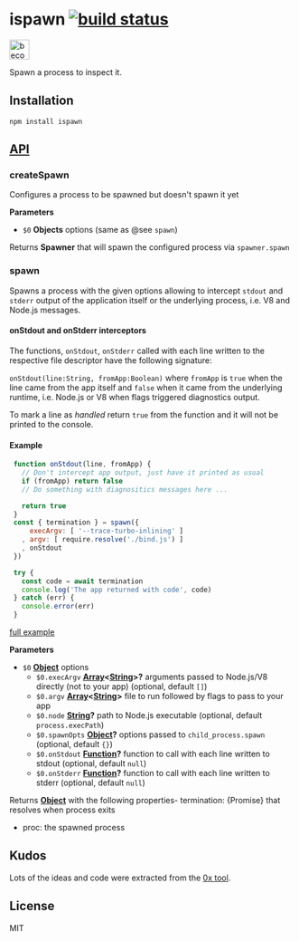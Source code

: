 # ispawn [![build status](https://secure.travis-ci.org/thlorenz/ispawn.svg?branch=master)](http://travis-ci.org/thlorenz/ispawn)

<a href="https://www.patreon.com/bePatron?u=8663953"><img alt="become a patron" src="https://c5.patreon.com/external/logo/become_a_patron_button.png" height="35px"></a>

Spawn a process to inspect it.

## Installation

    npm install ispawn

## [API](https://thlorenz.github.io/ispawn)

<!-- Generated by documentation.js. Update this documentation by updating the source code. -->

### createSpawn

Configures a process to be spawned but doesn't spawn it yet

**Parameters**

-   `$0` **Objects** options (same as @see `spawn`)

Returns **Spawner** that will spawn the configured process via `spawner.spawn`

### spawn

Spawns a process with the given options allowing to intercept `stdout`
and `stderr` output of the application itself or the underlying process,
i.e. V8 and Node.js messages.

#### onStdout and onStderr interceptors

The functions, `onStdout`, `onStderr` called with each line written to the
respective file descriptor have the following signature:

`onStdout(line:String, fromApp:Boolean)` where `fromApp` is `true` when the
line came from the app itself and `false` when it came from the underlying
runtime, i.e. Node.js or V8 when flags triggered diagnostics output.

To mark a line as _handled_ return `true` from the function and it will not
be printed to the console.

#### Example

```js
 function onStdout(line, fromApp) {
   // Don't intercept app output, just have it printed as usual
   if (fromApp) return false
   // Do something with diagnositics messages here ...

   return true
 }
 const { termination } = spawn({
     execArgv: [ '--trace-turbo-inlining' ]
   , argv: [ require.resolve('./bind.js') ]
   , onStdout
 })

 try {
   const code = await termination
   console.log('The app returned with code', code)
 } catch (err) {
   console.error(err)
 }
```

[full example](https://github.com/thlorenz/ispawn/blob/master/example/map-inlines)

**Parameters**

-   `$0` **[Object](https://developer.mozilla.org/en-US/docs/Web/JavaScript/Reference/Global_Objects/Object)** options
    -   `$0.execArgv` **[Array](https://developer.mozilla.org/en-US/docs/Web/JavaScript/Reference/Global_Objects/Array)&lt;[String](https://developer.mozilla.org/en-US/docs/Web/JavaScript/Reference/Global_Objects/String)>?** arguments passed to Node.js/V8 directly (not to your app) (optional, default `[]`)
    -   `$0.argv` **[Array](https://developer.mozilla.org/en-US/docs/Web/JavaScript/Reference/Global_Objects/Array)&lt;[String](https://developer.mozilla.org/en-US/docs/Web/JavaScript/Reference/Global_Objects/String)>** file to run followed by flags to pass to your app
    -   `$0.node` **[String](https://developer.mozilla.org/en-US/docs/Web/JavaScript/Reference/Global_Objects/String)?** path to Node.js executable (optional, default `process.execPath`)
    -   `$0.spawnOpts` **[Object](https://developer.mozilla.org/en-US/docs/Web/JavaScript/Reference/Global_Objects/Object)?** options passed to `child_process.spawn` (optional, default `{}`)
    -   `$0.onStdout` **[Function](https://developer.mozilla.org/en-US/docs/Web/JavaScript/Reference/Statements/function)?** function to call with each line written to stdout (optional, default `null`)
    -   `$0.onStderr` **[Function](https://developer.mozilla.org/en-US/docs/Web/JavaScript/Reference/Statements/function)?** function to call with each line written to stderr (optional, default `null`)

Returns **[Object](https://developer.mozilla.org/en-US/docs/Web/JavaScript/Reference/Global_Objects/Object)** with the following properties-   termination: {Promise} that resolves when process exits
-   proc: the spawned process

## Kudos

Lots of the ideas and code were extracted from the [0x
tool](https://github.com/davidmarkclements/0x).

## License

MIT
